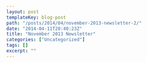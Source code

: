 ```yaml
---
layout: post
templateKey: blog-post
path: "/posts/2014/04/november-2013-newsletter-2/"
date: "2014-04-11T20:40:23Z"
title: "November 2013 Newsletter"
categories: ["Uncategorized"]
tags: []
excerpt: ""
---
```


